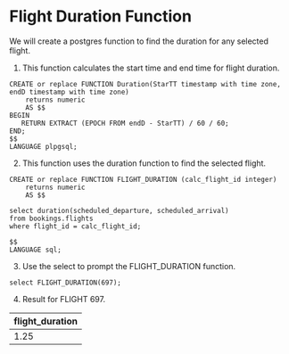 # Flight Duration Function

We will create a postgres function to find the duration for any selected flight.

1. This function calculates the start time and end time for flight duration.
```
CREATE or replace FUNCTION Duration(StarTT timestamp with time zone, endD timestamp with time zone)
    returns numeric
    AS $$
BEGIN
   RETURN EXTRACT (EPOCH FROM endD - StarTT) / 60 / 60;
END;
$$
LANGUAGE plpgsql;
```
2. This function uses the duration function to find the selected flight.
```
CREATE or replace FUNCTION FLIGHT_DURATION (calc_flight_id integer)
    returns numeric
    AS $$

select duration(scheduled_departure, scheduled_arrival)
from bookings.flights
where flight_id = calc_flight_id;

$$
LANGUAGE sql;
```
3. Use the select to prompt the FLIGHT_DURATION function.
```
select FLIGHT_DURATION(697);
```
4. Result for FLIGHT 697.

flight_duration |
------------ | 
1.25 | 
